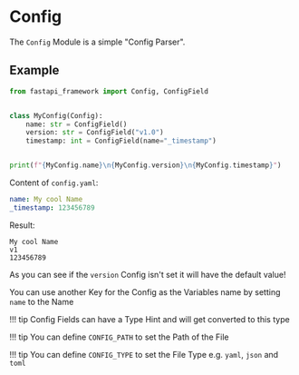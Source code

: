# Config
The `Config` Module is a simple "Config Parser".

## Example

```python
from fastapi_framework import Config, ConfigField


class MyConfig(Config):
    name: str = ConfigField()
    version: str = ConfigField("v1.0")
    timestamp: int = ConfigField(name="_timestamp")


print(f"{MyConfig.name}\n{MyConfig.version}\n{MyConfig.timestamp}")
```
Content of `config.yaml`:
```yaml
name: My cool Name
_timestamp: 123456789
```
Result:
```
My cool Name
v1
123456789
```
As you can see if the `version` Config isn't set it will have the default value!

You can use another Key for the Config as the Variables name by setting `name`
 to the Name

!!! tip
    Config Fields can have a Type Hint and will get converted to this type

!!! tip
    You can define `CONFIG_PATH` to set the Path of the File

!!! tip
    You can define `CONFIG_TYPE` to set the File Type e.g. `yaml`, `json` and `toml`
